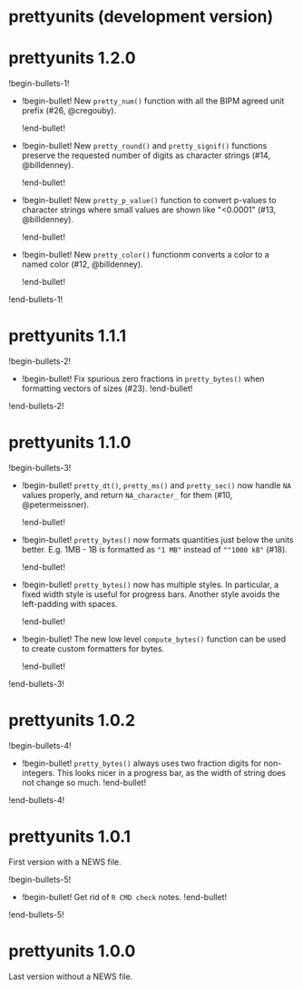 # prettyunits (development version)

# prettyunits 1.2.0

!begin-bullets-1!

-   !begin-bullet!
    New `pretty_num()` function with all the BIPM agreed unit prefix
    (#26, @cregouby).

    !end-bullet!
-   !begin-bullet!
    New `pretty_round()` and `pretty_signif()` functions preserve the
    requested number of digits as character strings (#14, @billdenney).

    !end-bullet!
-   !begin-bullet!
    New `pretty_p_value()` function to convert p-values to character
    strings where small values are shown like "\<0.0001" (#13,
    @billdenney).

    !end-bullet!
-   !begin-bullet!
    New `pretty_color()` functionm converts a color to a named color
    (#12, @billdenney).

    !end-bullet!

!end-bullets-1!

# prettyunits 1.1.1

!begin-bullets-2!

-   !begin-bullet!
    Fix spurious zero fractions in `pretty_bytes()` when formatting
    vectors of sizes (#23).
    !end-bullet!

!end-bullets-2!

# prettyunits 1.1.0

!begin-bullets-3!

-   !begin-bullet!
    `pretty_dt()`, `pretty_ms()` and `pretty_sec()` now handle `NA`
    values properly, and return `NA_character_` for them (#10,
    @petermeissner).

    !end-bullet!
-   !begin-bullet!
    `pretty_bytes()` now formats quantities just below the units better.
    E.g. 1MB - 1B is formatted as `"1 MB"` instead of `""1000 kB"`
    (#18).

    !end-bullet!
-   !begin-bullet!
    `pretty_bytes()` now has multiple styles. In particular, a fixed
    width style is useful for progress bars. Another style avoids the
    left-padding with spaces.

    !end-bullet!
-   !begin-bullet!
    The new low level `compute_bytes()` function can be used to create
    custom formatters for bytes.

    !end-bullet!

!end-bullets-3!

# prettyunits 1.0.2

!begin-bullets-4!

-   !begin-bullet!
    `pretty_bytes()` always uses two fraction digits for non-integers.
    This looks nicer in a progress bar, as the width of string does not
    change so much.
    !end-bullet!

!end-bullets-4!

# prettyunits 1.0.1

First version with a NEWS file.

!begin-bullets-5!

-   !begin-bullet!
    Get rid of `R CMD check` notes.
    !end-bullet!

!end-bullets-5!

# prettyunits 1.0.0

Last version without a NEWS file.
